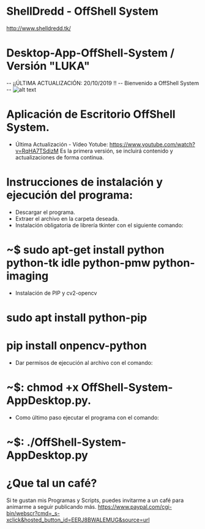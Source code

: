 # ShellDredd - OffShell System
http://www.shelldredd.tk/
# Desktop-App-OffShell-System / Versión "LUKA"
-- ¡¡ÚLTIMA ACTUALIZACIÓN: 20/10/2019 !!
-- Bienvenido a OffShell System --
![alt text](https://4.bp.blogspot.com/-0cryA22dyKw/XZUQw7cBBQI/AAAAAAAAC4k/w10SDiY77ngeKSFpe1GM0mKKhZJ_PIqjwCK4BGAYYCw/s1280/primate.gif)
# Aplicación de Escritorio OffShell System.
  - Última Actualización - Vídeo Yotube: https://www.youtube.com/watch?v=RqHA7TSdizM
  Es la primera versión, se incluirá contenido y actualizaciones de forma continua.
# Instrucciones de instalación y ejecución del programa:
 - Descargar el programa.
 - Extraer el archivo en la carpeta deseada.
 - Instalación obligatoria de librería tkinter con el siguiente comando:
 # ~$ sudo apt-get install python python-tk idle python-pmw python-imaging
 - Instalación de PIP y cv2-opencv
 # sudo apt install python-pip
 # pip install onpencv-python
 
 - Dar permisos de ejecución al archivo con el comando:
  # ~$: chmod +x OffShell-System-AppDesktop.py.
 - Como último paso ejecutar el programa con el comando: 
  # ~$: ./OffShell-System-AppDesktop.py
# ¿Que tal un café? 
Si te gustan mis Programas y Scripts, puedes invitarme a un café para animarme a seguir publicando más.
https://www.paypal.com/cgi-bin/webscr?cmd=_s-xclick&hosted_button_id=EERJ8BWALEMUG&source=url
